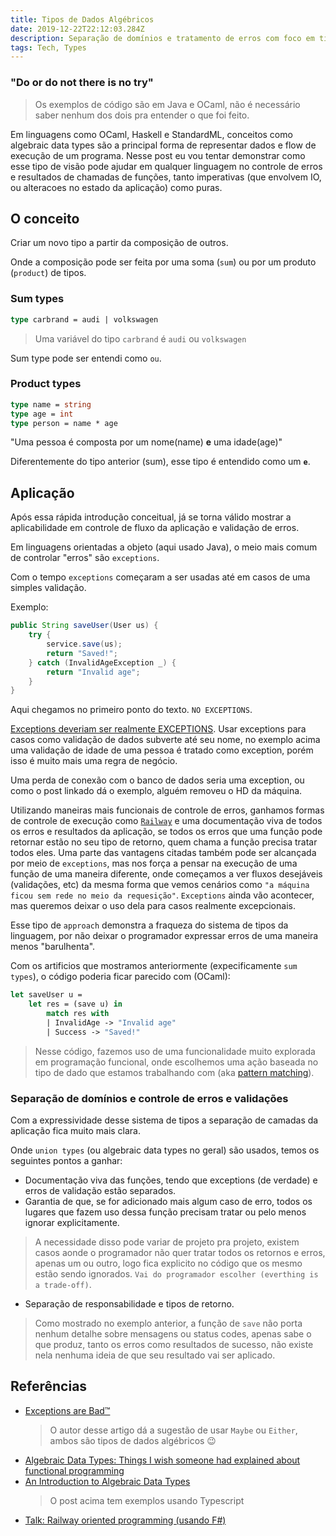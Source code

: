 ```yaml
---
title: Tipos de Dados Algébricos
date: 2019-12-22T22:12:03.284Z
description: Separação de domínios e tratamento de erros com foco em tipos
tags: Tech, Types
---
```


### "Do or do not there is no try"

> Os exemplos de código são em Java e OCaml, não é necessário saber nenhum dos dois pra entender o que foi feito.

Em linguagens como OCaml, Haskell e StandardML, conceitos como algebraic data types são a principal forma de representar dados e flow de execução de um programa. Nesse post eu vou tentar demonstrar como esse tipo de visão pode ajudar em qualquer linguagem no controle de erros e resultados de chamadas de funções, tanto imperativas (que envolvem IO, ou alteracoes no estado da aplicação) como puras.  

## O conceito

Criar um novo tipo a partir da composição de outros.

Onde a composição pode ser feita por uma soma (`sum`) ou por um produto (`product`) de tipos.

### Sum types

```ocaml
type carbrand = audi | volkswagen
```
> Uma variável do tipo `carbrand` é `audi` ou `volkswagen`

Sum type pode ser entendi como `ou`.

### Product types

```ocaml
type name = string
type age = int
type person = name * age
```
"Uma pessoa é composta por um nome(name) <strong>e</strong> uma idade(age)"

Diferentemente do tipo anterior (sum), esse tipo é entendido como um <strong>`e`</strong>.

## Aplicação

Após essa rápida introdução conceitual, já se torna válido mostrar a aplicabilidade em controle de fluxo da aplicação e validação de erros.

Em linguagens orientadas a objeto (aqui usado Java), o meio mais comum de controlar "erros" são `exceptions`.

Com o tempo `exceptions` começaram a ser usadas até em casos de uma simples validação.

Exemplo:
```java
public String saveUser(User us) {
    try {
        service.save(us);
        return "Saved!";
    } catch (InvalidAgeException _) {
        return "Invalid age";
    }
}
```

Aqui chegamos no primeiro ponto do texto. `NO EXCEPTIONS`.

[Exceptions deveriam ser realmente EXCEPTIONS](https://www.atlassian.com/blog/archives/exceptions_are_bad).
Usar exceptions para casos como validação de dados subverte até seu nome, no exemplo acima uma validação de idade de uma pessoa é tratado como exception, porém isso é muito mais uma regra de negócio.

Uma perda de conexão com o banco de dados seria uma exception, ou como o post linkado dá o exemplo, alguém removeu o HD da máquina.

Utilizando maneiras mais funcionais de controle de erros, ganhamos formas de controle de execução como [`Railway`](https://vimeo.com/97344498) e uma documentação viva de todos os erros e resultados da aplicação, se todos os erros que uma função pode retornar estão no seu tipo de retorno, quem chama a função precisa tratar todos eles. Uma parte das vantagens citadas também pode ser alcançada por meio de `exceptions`, mas nos força a pensar na execução de uma função de uma maneira diferente, onde começamos a ver fluxos desejáveis (validações, etc) da mesma forma que vemos cenários como `"a máquina ficou sem rede no meio da requesição"`. `Exceptions` ainda vão acontecer, mas queremos deixar o uso dela para casos realmente excepcionais.

Esse tipo de `approach` demonstra a fraqueza do sistema de tipos da linguagem, por não deixar o programador expressar erros de uma maneira menos "barulhenta".

Com os artificios que mostramos anteriormente (expecificamente `sum types`), o código poderia ficar parecido com (OCaml):

```ocaml
let saveUser u =
    let res = (save u) in
        match res with
        | InvalidAge -> "Invalid age"
        | Success -> "Saved!"
```

> Nesse código, fazemos uso de uma funcionalidade muito explorada em programação funcional, onde escolhemos uma ação baseada no tipo de dado que estamos trabalhando com (aka [pattern matching](https://wiki.c2.com/?PatternMatching)).

### Separação de domínios e controle de erros e validações

Com a expressividade desse sistema de tipos a separação de camadas da aplicação fica muito mais clara.

Onde `union types` (ou algebraic data types no geral) são usados, temos os seguintes pontos a ganhar:

* Documentação viva das funções, tendo que exceptions (de verdade) e erros de validação estão separados.
* Garantia de que, se for adicionado mais algum caso de erro, todos os lugares que fazem uso dessa função precisam tratar ou pelo menos ignorar explicitamente.
> A necessidade disso pode variar de projeto pra projeto, existem casos aonde o programador não quer tratar todos os retornos e erros, apenas um ou outro, logo fica explicito no código que os mesmo estão sendo ignorados. `Vai do programador escolher (everthing is a trade-off)`.
* Separação de responsabilidade e tipos de retorno.
> Como mostrado no exemplo anterior, a função de `save` não porta nenhum detalhe sobre mensagens ou status codes, apenas sabe o que produz, tanto os erros como resultados de sucesso, não existe nela nenhuma ideia de que seu resultado vai ser aplicado.

## Referências

* [Exceptions are Bad™](https://www.atlassian.com/blog/archives/exceptions_are_bad)
    > O autor desse artigo dá a sugestão de usar `Maybe` ou `Either`, ambos são tipos de dados algébricos 😉
* [Algebraic Data Types: Things I wish someone had explained about functional programming](https://jrsinclair.com/articles/2019/algebraic-data-types-what-i-wish-someone-had-explained-about-functional-programming/)
* [An Introduction to Algebraic Data Types](https://itnext.io/an-introduction-to-algebraic-data-types-9429e49eac27)
    > O post acima tem exemplos usando Typescript
* [Talk: Railway oriented programming (usando F#)](https://vimeo.com/97344498)

